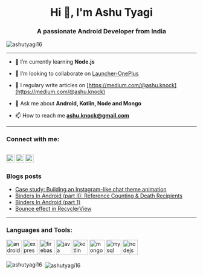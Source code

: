 <h1 align="center">Hi 👋, I'm Ashu Tyagi</h1>
<h3 align="center">A passionate Android Developer from India</h3>

<p align="left"> <img src="https://komarev.com/ghpvc/?username=ashutyagi16" alt="ashutyagi16" /> </p>

---

- 🌱 I’m currently learning **Node.js**

- 👯 I’m looking to collaborate on [Launcher-OnePlus](https://github.com/AshuTyagi16/Launcher-OnePlus)

- 📝 I regulary write articles on [https://medium.com/@ashu.knock](https://medium.com/@ashu.knock)

- 💬 Ask me about **Android, Kotlin, Node and Mongo**

- 📫 How to reach me **ashu.knock@gmail.com**
---
### Connect with me:

[<img align="left" alt="AshuTyagi16 | LinkedIn" width="22px" src="https://cdn.jsdelivr.net/npm/simple-icons@v3/icons/linkedin.svg" />][linkedin]
[<img align="left" alt="AshuTyagi16 | StackOverflow" width="22px" src="https://cdn.jsdelivr.net/npm/simple-icons@v3/icons/stackoverflow.svg" />][stackoverflow]
[<img align="left" alt="AshuTyagi16 | Medium" width="22px" src="https://cdn.jsdelivr.net/npm/simple-icons@v3/icons/medium.svg" />][medium]
</br>
---
### Blogs posts
<!-- BLOG-POST-LIST:START -->
- [Case study: Building an Instagram-like chat theme animation](https://medium.com/design-bootcamp/instagram-like-chat-theme-animation-32cc56b483ed?source=rss-51a41ea8aaad------2)
- [Binders In Android (part II): Reference Counting & Death Recipients](https://proandroiddev.com/binders-in-android-part-ii-reference-counting-death-recipients-19d55c8356c3?source=rss-51a41ea8aaad------2)
- [Binders In Android (part 1)](https://proandroiddev.com/binders-in-android-part-1-e875daeb762f?source=rss-51a41ea8aaad------2)
- [Bounce effect in RecyclerView](https://medium.com/mindorks/bounce-effect-in-recyclerview-6463a7f81e5?source=rss-51a41ea8aaad------2)
<!-- BLOG-POST-LIST:END -->
---
### Languages and Tools:
<p align="left"><img src="https://devicons.github.io/devicon/devicon.git/icons/android/android-original-wordmark.svg" alt="android" width="40" height="40"/> <img src="https://devicons.github.io/devicon/devicon.git/icons/express/express-original-wordmark.svg" alt="express" width="40" height="40"/> <img src="https://www.vectorlogo.zone/logos/firebase/firebase-icon.svg" alt="firebase" width="40" height="40"/> <img src="https://devicons.github.io/devicon/devicon.git/icons/java/java-original-wordmark.svg" alt="java" width="40" height="40"/> <img src="https://www.vectorlogo.zone/logos/kotlinlang/kotlinlang-icon.svg" alt="kotlin" width="40" height="40"/> <img src="https://devicons.github.io/devicon/devicon.git/icons/mongodb/mongodb-original-wordmark.svg" alt="mongodb" width="40" height="40"/> <img src="https://devicons.github.io/devicon/devicon.git/icons/mysql/mysql-original-wordmark.svg" alt="mysql" width="40" height="40"/> <img src="https://devicons.github.io/devicon/devicon.git/icons/nodejs/nodejs-original-wordmark.svg" alt="nodejs" width="40" height="40"/></p>

<p><img align="left" src="https://github-readme-stats.vercel.app/api/top-langs/?username=ashutyagi16&layout=compact" alt="ashutyagi16" /></p>

<p>&nbsp;<img align="center" src="https://github-readme-stats.vercel.app/api?username=ashutyagi16&show_icons=true" alt="ashutyagi16" /></p>

[linkedin]: https://linkedin.com/in/ashutyagi16
[stackoverflow]: https://stackoverflow.com/users/6570945
[medium]: https://medium.com/@ashu.knock
